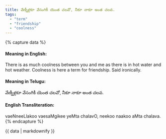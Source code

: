 ```yaml
---
title: వేణ్నీళ్లకూ వేసంగికీ యెంత చలవో, నీకూ నాకూ అంత చలవ.
tags:
  - "term"
  - "friendship"
  - "coolness"
---
```


{% capture data %}
#### Meaning in English:
There is as much coolness between you and me as there is in hot water and hot weather.
Coolness is here a term for friendship.
Said ironically.

#### Meaning in Telugu:
వేణ్నీళ్లకూ వేసంగికీ యెంత చలవో, నీకూ నాకూ అంత చలవ.

#### English Transliteration:
vaeNneeLlakoo vaesaMgikee yeMta chalavO, neekoo naakoo aMta chalava.
{% endcapture %}

{{ data | markdownify }}

